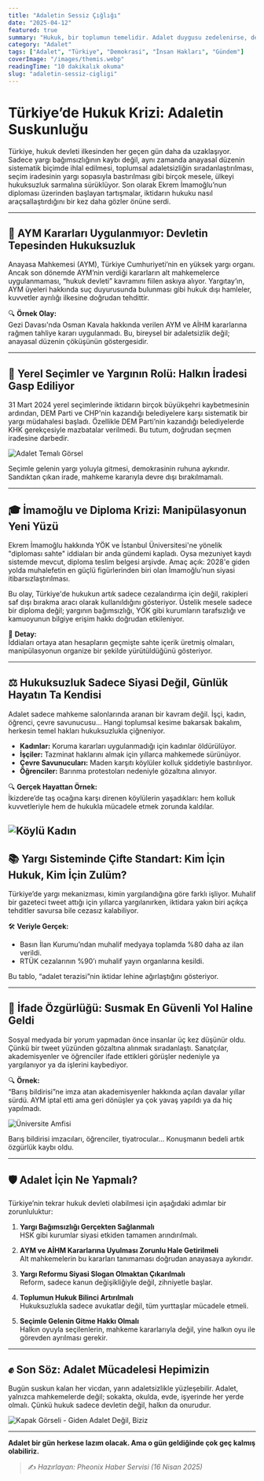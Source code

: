 ```yaml
---
title: "Adaletin Sessiz Çığlığı"
date: "2025-04-12"
featured: true
summary: "Hukuk, bir toplumun temelidir. Adalet duygusu zedelenirse, devletle birey arasındaki güven sarsılır. Ne yazık ki Türkiye, uzun zamandır bu temel ilkeyi kaybetmiş durumda. Hukuk sistemi, yürütmeyi denetlemek yerine onun gölgesinde hareket ediyor. Anayasa Mahkemesi kararlarının uygulanmadığı, Avrupa İnsan Hakları Mahkemesi kararlarının yok sayıldığı, yerel mahkemelerin iktidar talimatlarıyla karar verdiği bir düzende yaşıyoruz."
category: "Adalet"
tags: ["Adalet", "Türkiye", "Demokrasi", "İnsan Hakları", "Gündem"]
coverImage: "/images/themis.webp"
readingTime: "10 dakikalık okuma"
slug: "adaletin-sessiz-cigligi"
---
```

# Türkiye’de Hukuk Krizi: Adaletin Suskunluğu

Türkiye, hukuk devleti ilkesinden her geçen gün daha da uzaklaşıyor. Sadece yargı bağımsızlığının kaybı değil, aynı zamanda anayasal düzenin sistematik biçimde ihlal edilmesi, toplumsal adaletsizliğin sıradanlaştırılması, seçim iradesinin yargı sopasıyla bastırılması gibi birçok mesele, ülkeyi hukuksuzluk sarmalına sürüklüyor. Son olarak Ekrem İmamoğlu’nun diploması üzerinden başlayan tartışmalar, iktidarın hukuku nasıl araçsallaştırdığını bir kez daha gözler önüne serdi.

---

## 📌 **AYM Kararları Uygulanmıyor: Devletin Tepesinden Hukuksuzluk**

Anayasa Mahkemesi (AYM), Türkiye Cumhuriyeti’nin en yüksek yargı organı. Ancak son dönemde AYM’nin verdiği kararların alt mahkemelerce uygulanmaması, “hukuk devleti” kavramını fiilen askıya alıyor. Yargıtay’ın, AYM üyeleri hakkında suç duyurusunda bulunması gibi hukuk dışı hamleler, kuvvetler ayrılığı ilkesine doğrudan tehdittir.

🔍 **Örnek Olay:**  
Gezi Davası'nda Osman Kavala hakkında verilen AYM ve AİHM kararlarına rağmen tahliye kararı uygulanmadı. Bu, bireysel bir adaletsizlik değil; anayasal düzenin çöküşünün göstergesidir.

---

## 🧭 **Yerel Seçimler ve Yargının Rolü: Halkın İradesi Gasp Ediliyor**

31 Mart 2024 yerel seçimlerinde iktidarın birçok büyükşehri kaybetmesinin ardından, DEM Parti ve CHP'nin kazandığı belediyelere karşı sistematik bir yargı müdahalesi başladı. Özellikle DEM Parti’nin kazandığı belediyelerde KHK gerekçesiyle mazbatalar verilmedi. Bu tutum, doğrudan seçmen iradesine darbedir.

![Adalet Temalı Görsel](/images/justice.webp)

Seçimle gelenin yargı yoluyla gitmesi, demokrasinin ruhuna aykırıdır. Sandıktan çıkan irade, mahkeme kararıyla devre dışı bırakılmamalı.


---

## 🎓 **İmamoğlu ve Diploma Krizi: Manipülasyonun Yeni Yüzü**

Ekrem İmamoğlu hakkında YÖK ve İstanbul Üniversitesi'ne yönelik "diploması sahte" iddiaları bir anda gündemi kapladı. Oysa mezuniyet kaydı sistemde mevcut, diploma teslim belgesi arşivde. Amaç açık: 2028'e giden yolda muhalefetin en güçlü figürlerinden biri olan İmamoğlu’nun siyasi itibarsızlaştırılması.

Bu olay, Türkiye'de hukukun artık sadece cezalandırma için değil, rakipleri saf dışı bırakma aracı olarak kullanıldığını gösteriyor. Üstelik mesele sadece bir diploma değil; yargının bağımsızlığı, YÖK gibi kurumların tarafsızlığı ve kamuoyunun bilgiye erişim hakkı doğrudan etkileniyor.

📌 **Detay:**  
İddiaları ortaya atan hesapların geçmişte sahte içerik üretmiş olmaları, manipülasyonun organize bir şekilde yürütüldüğünü gösteriyor.

---

## ⚖️ **Hukuksuzluk Sadece Siyasi Değil, Günlük Hayatın Ta Kendisi**

Adalet sadece mahkeme salonlarında aranan bir kavram değil. İşçi, kadın, öğrenci, çevre savunucusu… Hangi toplumsal kesime bakarsak bakalım, herkesin temel hakları hukuksuzlukla çiğneniyor.

- **Kadınlar:** Koruma kararları uygulanmadığı için kadınlar öldürülüyor.
- **İşçiler:** Tazminat haklarını almak için yıllarca mahkemede sürünüyor.
- **Çevre Savunucuları:** Maden karşıtı köylüler kolluk şiddetiyle bastırılıyor.
- **Öğrenciler:** Barınma protestoları nedeniyle gözaltına alınıyor.

🔍 **Gerçek Hayattan Örnek:**  
İkizdere’de taş ocağına karşı direnen köylülerin yaşadıkları: hem kolluk kuvvetleriyle hem de hukukla mücadele etmek zorunda kaldılar.

![Köylü Kadın](/images/farmer.webp)
---

## 📚 **Yargı Sisteminde Çifte Standart: Kim İçin Hukuk, Kim İçin Zulüm?**

Türkiye’de yargı mekanizması, kimin yargılandığına göre farklı işliyor. Muhalif bir gazeteci tweet attığı için yıllarca yargılanırken, iktidara yakın biri açıkça tehditler savursa bile cezasız kalabiliyor.

🛠️ **Veriyle Gerçek:**  
- Basın İlan Kurumu’ndan muhalif medyaya toplamda %80 daha az ilan verildi.
- RTÜK cezalarının %90’ı muhalif yayın organlarına kesildi.

Bu tablo, “adalet terazisi”nin iktidar lehine ağırlaştığını gösteriyor.

---

## 💬 **İfade Özgürlüğü: Susmak En Güvenli Yol Haline Geldi**

Sosyal medyada bir yorum yapmadan önce insanlar üç kez düşünür oldu. Çünkü bir tweet yüzünden gözaltına alınmak sıradanlaştı. Sanatçılar, akademisyenler ve öğrenciler ifade ettikleri görüşler nedeniyle ya yargılanıyor ya da işlerini kaybediyor.

🔍 **Örnek:**  
“Barış bildirisi”ne imza atan akademisyenler hakkında açılan davalar yıllar sürdü. AYM iptal etti ama geri dönüşler ya çok yavaş yapıldı ya da hiç yapılmadı.

![Üniversite Amfisi](/images/university_lecture.webp)

Barış bildirisi imzacıları, öğrenciler, tiyatrocular... Konuşmanın bedeli artık özgürlük kaybı oldu.

---

## 🛡️ **Adalet İçin Ne Yapmalı?**

Türkiye’nin tekrar hukuk devleti olabilmesi için aşağıdaki adımlar bir zorunluluktur:

1. **Yargı Bağımsızlığı Gerçekten Sağlanmalı**  
   HSK gibi kurumlar siyasi etkiden tamamen arındırılmalı.

2. **AYM ve AİHM Kararlarına Uyulması Zorunlu Hale Getirilmeli**  
   Alt mahkemelerin bu kararları tanımaması doğrudan anayasaya aykırıdır.

3. **Yargı Reformu Siyasi Slogan Olmaktan Çıkarılmalı**  
   Reform, sadece kanun değişikliğiyle değil, zihniyetle başlar.

4. **Toplumun Hukuk Bilinci Artırılmalı**  
   Hukuksuzlukla sadece avukatlar değil, tüm yurttaşlar mücadele etmeli.

5. **Seçimle Gelenin Gitme Hakkı Olmalı**  
   Halkın oyuyla seçilenlerin, mahkeme kararlarıyla değil, yine halkın oyu ile görevden ayrılması gerekir.

---

## ✊ **Son Söz: Adalet Mücadelesi Hepimizin**

Bugün suskun kalan her vicdan, yarın adaletsizlikle yüzleşebilir. Adalet, yalnızca mahkemelerde değil; sokakta, okulda, evde, işyerinde her yerde olmalı. Çünkü hukuk sadece devletin değil, halkın da onurudur.

![Kapak Görseli - Giden Adalet Değil, Biziz](/images/justice_cover.webp)

---

**Adalet bir gün herkese lazım olacak. Ama o gün geldiğinde çok geç kalmış olabiliriz.**

> ✍️ _Hazırlayan: Pheonix Haber Servisi (16 Nisan 2025)_